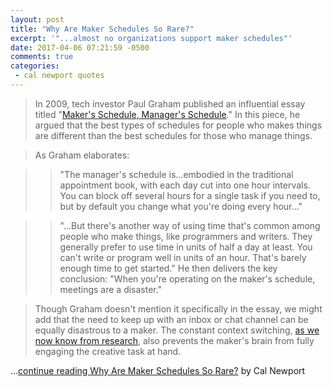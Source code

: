```yaml
---
layout: post
title: "Why Are Maker Schedules So Rare?"
excerpt: '"...almost no organizations support maker schedules"'
date: 2017-04-06 07:21:59 -0500
comments: true
categories: 
 - cal newport quotes
---
```


> In 2009, tech investor Paul Graham published an influential essay titled "[Maker's Schedule, Manager's Schedule](http://www.paulgraham.com/makersschedule.html)." In this piece, he argued that the best types of schedules for people who makes things are different than the best schedules for those who manage things.

> As Graham elaborates:

>> "The manager's schedule is…embodied in the traditional appointment book, with each day cut into one hour intervals. You can block off several hours for a single task if you need to, but by default you change what you're doing every hour…"

>> "…But there's another way of using time that's common among people who make things, like programmers and writers. They generally prefer to use time in units of half a day at least. You can't write or program well in units of an hour. That's barely enough time to get started."
He then delivers the key conclusion: "When you're operating on the maker's schedule, meetings are a disaster."

> Though Graham doesn't mention it specifically in the essay, we might add that the need to keep up with an inbox or chat channel can be equally disastrous to a maker. The constant context switching, [as we now know from research](http://www.amazon.com/gp/product/1455586692/ref=as_li_qf_sp_asin_il), also prevents the maker's brain from fully engaging the creative task at hand.

...[continue reading Why Are Maker Schedules So Rare?](http://calnewport.com/blog/2017/04/05/why-are-maker-schedules-so-rare/) by Cal Newport